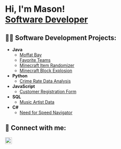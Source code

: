 <h1>Hi, I'm Mason! <br/><a href="https://www.linkedin.com/in/masonbuller/">Software Developer</a></h1>

<h2>👨‍💻 Software Development Projects:</h2>

- <b>Java</b>
  - [Moffat Bay](https://github.com/masonbuller/MoffatBaySite/tree/main)
  - [Favorite Teams](https://github.com/masonbuller/FavoriteTeams/tree/main)
  - [Minecraft Item Randomizer](https://github.com/masonbuller/MinecraftRandomItem)
  - [Minecraft Block Explosion](https://github.com/masonbuller/MinecraftBlockExplosion)
- <b>Python</b>
  - [Crime Rate Data Analysis](https://github.com/masonbuller/CrimeRateDataAnalysis)
- <b>JavaScript</b>
  - [Customer Registration Form](https://github.com/masonbuller/CustomerRegistrationForm)
- <b>SQL</b>
  - [Music Artist Data](https://github.com/masonbuller/MusicArtistData)
- <b>C#</b>
  - [Need for Speed Navigator](https://github.com/masonbuller/NFSGameNavigator)
  

<h2> 🤳 Connect with me:</h2>

[<img align="left" alt="Mason Buller | LinkedIn" width="22px" src="https://cdn.jsdelivr.net/npm/simple-icons@v3/icons/linkedin.svg" />][linkedin]

[linkedin]: https://www.linkedin.com/in/masonbuller/
